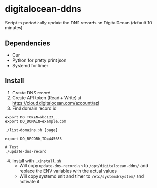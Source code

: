 # digitalocean-ddns
Script to periodically update the DNS records on DigitalOcean (default 10 minutes)

## Dependencies
- Curl
- Python for pretty print json
- Systemd for timer

## Install
1. Create DNS record
2. Create API token (Read + Write) at https://cloud.digitalocean.com/account/api
3. Find domain record id
```
export DO_TOKEN=abc123...
export DO_DOMAIN=example.com

./list-domains.sh [page]

export DO_RECORD_ID=445653

# Test
./update-dns-record
```
4. Install with `./install.sh`
    - Will copy `update-dns-record.sh` to `/opt/digitalocean-ddns/` and replace the ENV variables with the actual values
    - Will copy systemd unit and timer to `/etc/systemd/system/` and activate it
